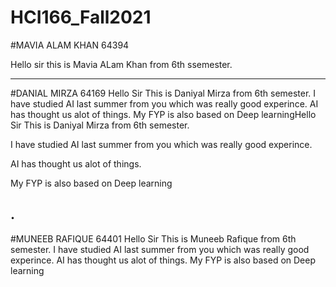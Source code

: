 # HCI166_Fall2021

#MAVIA ALAM KHAN  64394 

Hello sir this is Mavia ALam Khan from 6th ssemester.

------------------------------------------------------------------------------------------------------------------------
#DANIAL MIRZA     64169 
Hello Sir This is Daniyal Mirza from 6th semester.
I have studied AI last summer from you which was really good experince.
AI has thought us alot of things.
My FYP is also based on Deep learningHello Sir This is Daniyal Mirza from 6th semester.

I have studied AI last summer from you which was really good experince.

AI has thought us alot of things.

My FYP is also based on Deep learning

.
---------------------------------------------------------------------------------------------------------------------------

#MUNEEB RAFIQUE  64401
Hello Sir This is Muneeb Rafique from 6th semester.
I have studied AI last summer from you which was really good experince.
AI has thought us alot of things.
My FYP is also based on Deep learning
